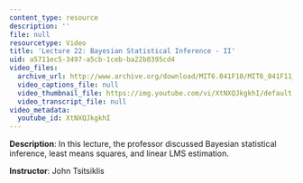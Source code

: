 ```yaml
---
content_type: resource
description: ''
file: null
resourcetype: Video
title: 'Lecture 22: Bayesian Statistical Inference - II'
uid: a5711ec5-3497-a5cb-1ceb-ba22b0395cd4
video_files:
  archive_url: http://www.archive.org/download/MIT6.041F10/MIT6_041F11_lec22_300k.mp4
  video_captions_file: null
  video_thumbnail_file: https://img.youtube.com/vi/XtNXQJkgkhI/default.jpg
  video_transcript_file: null
video_metadata:
  youtube_id: XtNXQJkgkhI
---
```


**Description**: In this lecture, the professor discussed Bayesian statistical inference, least means squares, and linear LMS estimation.

**Instructor**: John Tsitsiklis